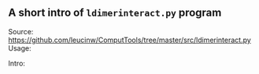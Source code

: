 ## A short intro of `ldimerinteract.py` program
Source: https://github.com/leucinw/ComputTools/tree/master/src/ldimerinteract.py
Usage:


Intro:
